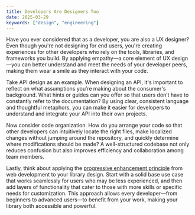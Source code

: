 ```yaml
---
title: Developers Are Designers Too
date: 2025-03-29
keywords: ["design", "engineering"]
---
```


Have you ever considered that as a developer, you are also a UX designer? Even though you're not designing for end users, you're creating experiences for other developers who rely on the tools, libraries, and frameworks you build. By applying empathy—a core element of UX design—you can better understand and meet the needs of your developer peers, making them wear a smile as they interact with your code.

Take API design as an example. When designing an API, it's important to reflect on what assumptions you’re making about the consumer's background. What hints or guides can you offer so that users don’t have to constantly refer to the documentation? By using clear, consistent language and thoughtful metaphors, you can make it easier for developers to understand and integrate your API into their own projects.

Now consider code organization. How do you arrange your code so that other developers can intuitively locate the right files, make localized changes without jumping around the repository, and quickly determine where modifications should be made? A well-structured codebase not only reduces confusion but also improves efficiency and collaboration among team members.

Lastly, think about applying the [progressive enhancement principle](https://developer.mozilla.org/en-US/docs/Glossary/Progressive_Enhancement) from web development to your library design. Start with a solid base use case that works seamlessly for users who may be less experienced, and then add layers of functionality that cater to those with more skills or specific needs for customization. This approach allows every developer—from beginners to advanced users—to benefit from your work, making your library both accessible and powerful.